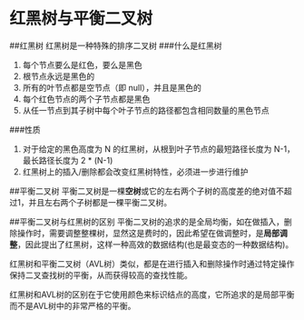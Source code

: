 # 红黑树与平衡二叉树
##红黑树
红黑树是一种特殊的排序二叉树
###什么是红黑树
1. 每个节点要么是红色，要么是黑色
2. 根节点永远是黑色的
3. 所有的叶节点都是空节点（即 null），并且是黑色的
4. 每个红色节点的两个子节点都是黑色
5. 从任一节点到其子树中每个叶子节点的路径都包含相同数量的黑色节点

###性质
1. 对于给定的黑色高度为 N 的红黑树，从根到叶子节点的最短路径长度为 N-1，最长路径长度为 2 * (N-1)
2.  红黑树上的插入/删除都会改变红黑树特性，必须进一步进行维护

##平衡二叉树
平衡二叉树是一棵**空树**或它的左右两个子树的高度差的绝对值不超过1，并且左右两个子树都是一棵平衡二叉树。

##平衡二叉树与红黑树的区别
平衡二叉树的追求的是全局均衡，如在做插入，删除操作时，需要调整整棵树，显然这是费时的，因此希望在做调整时，是**局部调整**，因此提出了红黑树，这样一种高效的数据结构(也是最变态的一种数据结构)。


红黑树和平衡二叉树（AVL树）类似，都是在进行插入和删除操作时通过特定操作保持二叉查找树的平衡，从而获得较高的查找性能。

红黑树和AVL树的区别在于它使用颜色来标识结点的高度，它所追求的是局部平衡而不是AVL树中的非常严格的平衡。
